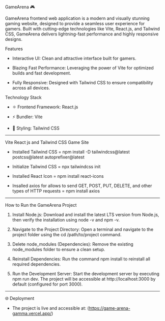 GameArena 🎮

GameArena frontend web application is a modern and visually stunning gaming website, designed to provide a seamless user experience for gamers. Built with cutting-edge technologies like Vite, React.js, and Tailwind CSS, GameArena delivers lightning-fast performance and highly responsive designs.

Features

* Interactive UI: Clean and attractive interface built for gamers.

* Blazing Fast Performance: Leveraging the power of Vite for optimized builds and fast development.

* Fully Responsive: Designed with Tailwind CSS to ensure compatibility across all devices.

Technology Stack

* ⚛️ Frontend Framework: React.js

* ⚡ Bundler: Vite

* 🎨 Styling: Tailwind CSS

**********************************************************************************

Vite React js and  Tailwind CSS Game Site

* Installed Tailwind CSS = npm install -D tailwindcss@latest postcss@latest autoprefixer@latest

* Initialize Tailwind CSS = npx tailwindcss init

* Installed React Icon = npm install react-icons

* Insalled axios for allows to send GET, POST, PUT, DELETE, and other types of HTTP requests = npm install axios


**********************************************************************************

How to Run the GameArena Project

1. Install Node.js: Download and install the latest LTS version from Node.js, then verify the installation using node -v and npm -v.

2. Navigate to the Project Directory: Open a terminal and navigate to the project folder using the cd /path/to/project command.

3. Delete node_modules (Dependencies): Remove the existing node_modules folder to ensure a clean setup.

4. Reinstall Dependencies: Run the command npm install to reinstall all required dependencies.

5. Run the Development Server: Start the development server by executing npm run dev. The project will be accessible at http://localhost:3000 by default (configured for port 3000).

**********************************************************************************

🌐 Deployment

* The project is live and accessible at: (https://game-arena-gamma.vercel.app/)  
